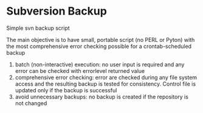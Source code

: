 # Subversion Backup
Simple svn backup script

The main objective is to have small, portable script (no PERL or Pyton) with the most comprehensive error checking possible for a crontab-scheduled backup

1. batch (non-interactive) execution: no user input is required and any error can be checked with errorlevel returned value
2. comprehensive error checking: error are checked during any file system access and the resulting backup is tested for consistency. Control file is updated only if the backup is successful
3. avoid unnecessary backups: no backup is created if the repository is not changed
